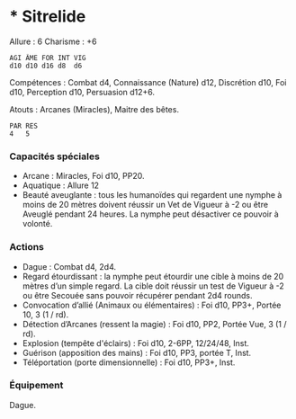 # * Sitrelide

Allure : 6
Charisme : +6

	AGI	ÂME	FOR	INT	VIG
	d10	d10	d16	d8	d6

Compétences : Combat d4, Connaissance (Nature) d12, Discrétion d10, Foi d10, Perception d10, Persuasion d12+6.

Atouts : Arcanes (Miracles), Maitre des bêtes.

	PAR	RES
	4	5

### Capacités spéciales
- Arcane : Miracles, Foi d10, PP20.
- Aquatique : Allure 12
- Beauté aveuglante : tous les humanoïdes qui regardent une nymphe à moins de 20 mètres doivent réussir un Vet de Vigueur à -2 ou être Aveuglé pendant 24 heures. La nymphe peut désactiver ce pouvoir à volonté.

### Actions
- Dague : Combat d4, 2d4.
- Regard étourdissant : la nymphe peut étourdir une cible à moins de 20 mètres d’un simple regard. La cible doit réussir un test de Vigueur à -2 ou être Secouée sans pouvoir récupérer pendant 2d4 rounds.
- Convocation d’allié (Animaux ou élémentaires) : Foi d10, PP3+, Portée 10, 3 (1 / rd).
- Détection d’Arcanes (ressent la magie) : Foi d10, PP2, Portée Vue, 3 (1 / rd).
- Explosion (tempête d'éclairs) : Foi d10, 2-6PP, 12/24/48, Inst.
- Guérison (apposition des mains) : Foi d10, PP3, portée T, Inst.
- Téléportation (porte dimensionnelle) : Foi d10, PP3+, Inst.

### Équipement
Dague.
